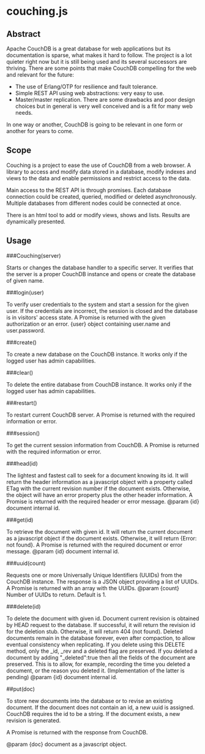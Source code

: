 # couching.js

## Abstract
Apache CouchDB is a great database for web applications but its documentation is sparse, what makes it hard to follow. The project is a lot quieter right now but it is still being used and its several successors are thriving.
There are some points that make CouchDB compelling for the web and relevant for the future:
* The use of Erlang/OTP for resilience and fault tolerance.
* Simple REST API using web abstractions: very easy to use.
* Master/master replication.
There are some drawbacks and poor design choices but in general is very well conceived and is a fit for many web needs.

In one way or another, CouchDB is going to be relevant in one form or another for years to come.

## Scope
Couching is a project to ease the use of CouchDB from a web browser. A library to access and modify data stored in a database, modify indexes and views to the data and enable permissions and restrict access to the data.

Main access to the REST API is through promises. Each database connection could be created, queried, modified or deleted asynchronously. Multiple databases from different nodes could be connected at once.

There is an html tool to add or modify views, shows and lists. Results are dynamically presented.

## Usage
###Couching(server)

Starts or changes the database handler to a specific server.
It verifies that the server is a proper CouchDB instance and
opens or create the database of given name.

###login(user)

To verify user credentials to the system and start a session for
the given user. If the credentials are incorrect, the session
is closed and the database is in visitors' access state.
A Promise is returned with the given authorization or an error.
{user} object containing user.name and user.password.

###create()

To create a new database on the CouchDB instance.
It works only if the logged user has admin capabilities.

###clear()

To delete the entire database from CouchDB instance.
It works only if the logged user has admin capabilities.

###restart()

To restart current CouchDB server.
A Promise is returned with the required information or error.

###session()

To get the current session information from CouchDB.
A Promise is returned with the required information or error.

###head(id)

The lightest and fastest call to seek for a document knowing its
id. It will return the header information as a javascript object
with a property called ETag with the current revision number
if the document exists. Otherwise, the object will have an error
property plus the other header information.
A Promise is returned with the required header or error message.
@param {id} document internal id.

###get(id)

To retrieve the document with given id. It will return the current
document as a javascript object if the document exists. Otherwise,
it will return {Error: not found}.
A Promise is returned with the required document or error message.
@param {id} document internal id.

###uuid(count)

Requests one or more Universally Unique Identifiers (UUIDs) from
the CouchDB instance. The response is a JSON object providing a
list of UUIDs.
A Promise is returned with an array with the UUIDs.
@param {count} Number of UUIDs to return. Default is 1.

###delete(id)

To delete the document with given id. Document current revision is
obtained by HEAD request to the database.
If successful, it will return the revision id for the deletion stub.
Otherwise, it will return 404 (not found).
Deleted documents remain in the database forever, even after
compaction, to allow eventual consistency when replicating.
If you delete using this DELETE method, only the _id, _rev
and a deleted flag are preserved. If you deleted a document by
adding "_deleted":true then all the fields of the document are
preserved. This is to allow, for example, recording the time you
deleted a document, or the reason you deleted it. (Implementation
of the latter is pending)
@param {id} document internal id.

##put(doc)

To store new documents into the database or to revise an existing
document. If the document does not contain an id, a new uuid is
assigned.
CouchDB requires the id to be a string.
If the document exists, a new revision is generated.

A Promise is returned with the response from CouchDB.

@param {doc} document as a javascript object.

